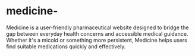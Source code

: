 # medicine-
Medicine  is a user-friendly pharmaceutical website designed to bridge the gap between everyday health concerns and accessible medical guidance. Whether it's a micold or something more persistent, Medicine helps users find suitable medications quickly and effectively.
